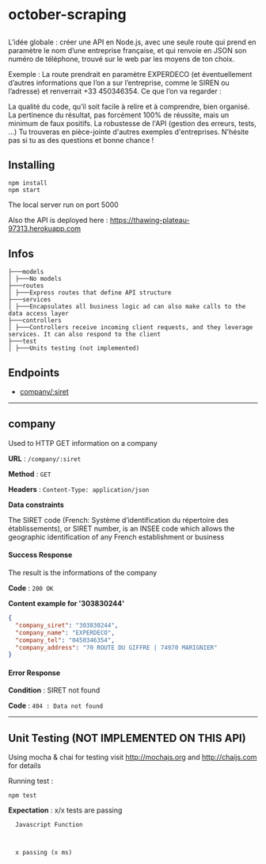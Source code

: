 # october-scraping

##
L’idée globale : créer une API en Node.js, avec une seule route qui prend en paramètre le nom d’une entreprise française, et qui renvoie en JSON son numéro de téléphone, trouvé sur le web par les moyens de ton choix.

Exemple : La route prendrait en paramètre EXPERDECO (et éventuellement d’autres informations que l’on a sur l’entreprise, comme le SIREN ou l’adresse) et renverrait +33 450346354.
Ce que l’on va regarder :

La qualité du code, qu’il soit facile à relire et à comprendre, bien organisé.
La pertinence du résultat, pas forcément 100% de réussite, mais un minimum de faux positifs.
La robustesse de l'API (gestion des erreurs, tests, ...)
Tu trouveras en pièce-jointe d'autres exemples d'entreprises.
N'hésite pas si tu as des questions et bonne chance !


## Installing

```
npm install
npm start
```

The local server run on port 5000

Also the API is deployed here : https://thawing-plateau-97313.herokuapp.com

## Infos

```
├───models
│ ├───No models
├───routes
│ ├───Express routes that define API structure
├───services
│ ├───Encapsulates all business logic ad can also make calls to the data access layer
├───controllers
│ ├───Controllers receive incoming client requests, and they leverage services. It can also respond to the client
├───test
│ ├───Units testing (not implemented)
```

## Endpoints

- [company/:siret](#company)

---

## company

Used to HTTP GET information on a company

**URL** : `/company/:siret`

**Method** : `GET`

**Headers** : `Content-Type: application/json`

**Data constraints**

The SIRET code (French: Système d’identification du répertoire des établissements), or SIRET number, is an INSEE code which allows the geographic identification of any French establishment or business

#### Success Response

The result is the informations of the company

**Code** : `200 OK`

**Content example for '303830244'**

```json
{
  "company_siret": "303830244",
  "company_name": "EXPERDECO",
  "company_tel": "0450346354",
  "company_address": "70 ROUTE DU GIFFRE | 74970 MARIGNIER"
}
```

#### Error Response

**Condition** : SIRET not found

**Code** : `404 : Data not found`

---

## Unit Testing (NOT IMPLEMENTED ON THIS API)

Using mocha & chai for testing
visit http://mochajs.org and http://chaijs.com for details

Running test :

```
npm test
```

**Expectation** : x/x tests are passing

```
  Javascript Function



  x passing (x ms)
```
